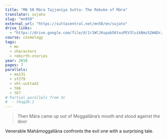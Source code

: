 ```yaml
---
title: "MN 50 Māra Tajjanīya Sutta: The Rebuke of Māra"
translator: sujato
slug: "mn050"
external_url: "https://suttacentral.net/mn50/en/sujato"
drive_links:
  - "https://drive.google.com/file/d/1r1WlJ6spab56txuPEV3luikBmz52WADr/view?usp=drivesdk"
course: cosmology
tags:
  - mn
  - characters
  - rebirth-stories
year: 2018
pages: 7
parallels:
  - ma131
  - sf279
  - sht-sutta42
  - t66
  - t67
# Partial parallels from SC
#  - thag20.1
---
```


> Then Māra came up out of Moggallāna’s mouth and stood against the door

Venerable Mahāmoggallāna confronts the evil one with a surprising tale.
